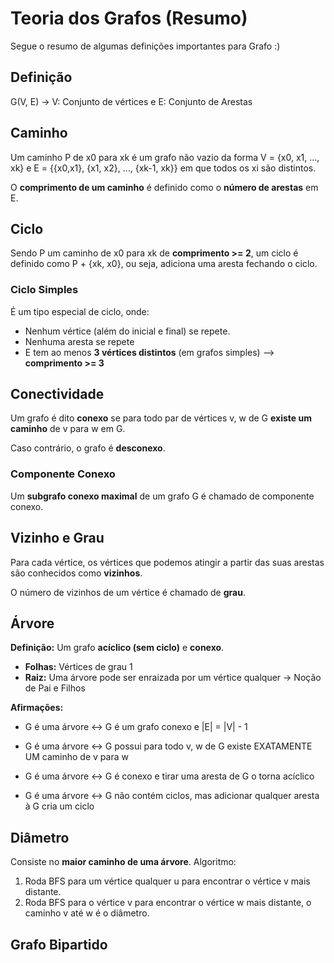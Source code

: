 # Teoria dos Grafos (Resumo)

Segue o resumo de algumas definições importantes para Grafo :)

## Definição

G(V, E) -> V: Conjunto de vértices e E: Conjunto de Arestas

## Caminho

Um caminho P de x0 para xk é um grafo não vazio da forma V = {x0, x1, ..., xk} e E = {{x0,x1}, {x1, x2}, ..., {xk-1, xk}} em que todos os xi são distintos.

O **comprimento de um caminho** é definido como o **número de arestas** em E.

## Ciclo

Sendo P um caminho de x0 para xk de **comprimento >= 2**, um ciclo é definido como P + {xk, x0}, ou seja, adiciona uma aresta fechando o ciclo.

### Ciclo Simples

É um tipo especial de ciclo, onde:
- Nenhum vértice (além do inicial e final) se repete.
- Nenhuma aresta se repete
- E tem ao menos **3 vértices distintos** (em grafos simples) --> **comprimento >= 3**

## Conectividade

Um grafo é dito **conexo** se para todo par de vértices v, w de G **existe um caminho** de v para w em G.

Caso contrário, o grafo é **desconexo**.

### Componente Conexo

Um **subgrafo conexo maximal** de um grafo G é chamado de componente conexo.

## Vizinho e Grau

Para cada vértice, os vértices que podemos atingir a partir das suas arestas são conhecidos como **vizinhos**.

O número de vizinhos de um vértice é chamado de **grau**.

## Árvore

**Definição:** Um grafo **acíclico (sem ciclo)** e **conexo**.

- **Folhas:** Vértices de grau 1
- **Raiz:** Uma árvore pode ser enraizada por um vértice qualquer -> Noção de Pai e Filhos

**Afirmações:**

- G é uma árvore <-> G é um grafo conexo e |E| = |V| - 1

- G é uma árvore <-> G possui para todo v, w de G existe EXATAMENTE UM caminho de v para w

- G é uma árvore <-> G é conexo e tirar uma aresta de G o torna acíclico

- G é uma árvore <-> G não contém ciclos, mas adicionar qualquer aresta à G cria um ciclo

## Diâmetro

Consiste no **maior caminho de uma árvore**. 
Algoritmo: 
1. Roda BFS para um vértice qualquer u para encontrar o vértice v mais distante.
2. Roda BFS para o vértice v para encontrar o vértice w mais distante, o caminho v até w é o diâmetro.

## Grafo Bipartido

